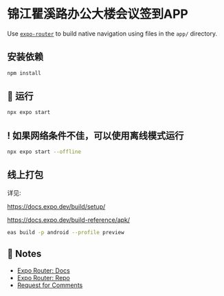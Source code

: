 # 锦江瞿溪路办公大楼会议签到APP

Use [`expo-router`](https://expo.github.io/router) to build native navigation using files in the `app/` directory.

## 安装依赖

```sh
npm install
```


## 🚀 运行

```sh
npx expo start
```

## ! 如果网络条件不佳，可以使用离线模式运行

```sh
npx expo start --offline
```

## 线上打包

详见:

https://docs.expo.dev/build/setup/

https://docs.expo.dev/build-reference/apk/

```sh
eas build -p android --profile preview
```

## 📝 Notes

- [Expo Router: Docs](https://expo.github.io/router)
- [Expo Router: Repo](https://github.com/expo/router)
- [Request for Comments](https://github.com/expo/router/discussions/1)
